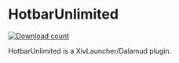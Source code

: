# HotbarUnlimited
[![Download count](https://img.shields.io/endpoint?url=https://vz32sgcoal.execute-api.us-east-1.amazonaws.com/HotbarUnlimited)](https://github.com/MidoriKami/HotbarUnlimited)

HotbarUnlimited is a XivLauncher/Dalamud plugin.
